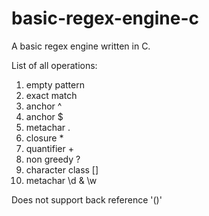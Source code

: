 # basic-regex-engine-c
A basic regex engine written in C.

List of all operations:
 1. empty pattern
 2. exact match
 3. anchor ^
 4. anchor $
 5. metachar .
 6. closure *
 7. quantifier +
 7. non greedy ?
 8. character class []
 9. metachar \d & \w

Does not support back reference '()' 
